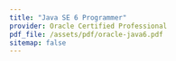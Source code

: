 ```yaml
---
title: "Java SE 6 Programmer"
provider: Oracle Certified Professional
pdf_file: /assets/pdf/oracle-java6.pdf
sitemap: false
---
```

